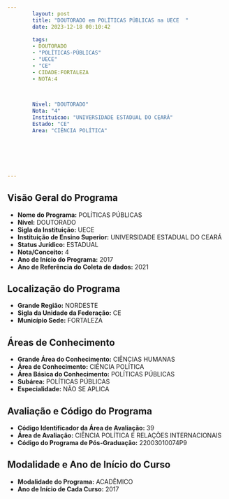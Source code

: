 ```yaml
---
        layout: post
        title: "DOUTORADO em POLÍTICAS PÚBLICAS na UECE  "
        date: 2023-12-18 00:10:42
     
        tags:
        - DOUTORADO
        - "POLÍTICAS-PÚBLICAS"
        - "UECE"
        - "CE"
        - CIDADE:FORTALEZA
        - NOTA:4
        
       

        Nivel: "DOUTORADO"
        Nota: "4"
        Instituicao: "UNIVERSIDADE ESTADUAL DO CEARÁ"
        Estado: "CE"
        Area: "CIÊNCIA POLÍTICA"
        
        
        
        
        
        
---
```

## Visão Geral do Programa
- **Nome do Programa:** POLÍTICAS PÚBLICAS
- **Nível:** DOUTORADO
- **Sigla da Instituição:** UECE
- **Instituição de Ensino Superior:** UNIVERSIDADE ESTADUAL DO CEARÁ
- **Status Jurídico:** ESTADUAL
- **Nota/Conceito:** 4
- **Ano de Início do Programa:** 2017
- **Ano de Referência do Coleta de dados:** 2021

## Localização do Programa
- **Grande Região:** NORDESTE
- **Sigla da Unidade da Federação:** CE
- **Município Sede:** FORTALEZA

## Áreas de Conhecimento
- **Grande Área do Conhecimento:** CIÊNCIAS HUMANAS
- **Área de Conhecimento:** CIÊNCIA POLÍTICA
- **Área Básica do Conhecimento:** POLÍTICAS PÚBLICAS
- **Subárea:** POLÍTICAS PÚBLICAS
- **Especialidade:** NÃO SE APLICA

## Avaliação e Código do Programa
- **Código Identificador da Área de Avaliação:** 39
- **Área de Avaliação:** CIÊNCIA POLÍTICA E RELAÇÕES INTERNACIONAIS
- **Código do Programa de Pós-Graduação:** 22003010074P9


## Modalidade e Ano de Início do Curso
- **Modalidade do Programa:** ACADÊMICO
- **Ano de Início de Cada Curso:** 2017
